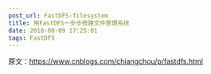 ```yaml
---
post_url: FastDFS-filesystem
title: 用FastDFS一步步搭建文件管理系统
date: 2018-08-09 17:25:01
tags: FastDFS
---
```

原文：https://www.cnblogs.com/chiangchou/p/fastdfs.html